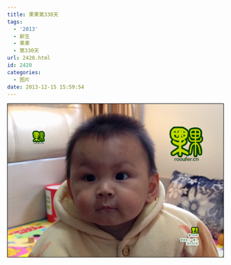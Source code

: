 ```yaml
---
title: 果果第330天
tags:
  - '2013'
  - 新生
  - 果果
  - 第330天
url: 2420.html
id: 2420
categories:
  - 图片
date: 2013-12-15 15:59:54
---
```


[![](/images/uploads/2013/12/果果第330天-21.jpg "果果第330天-2")](/images/uploads/2013/12/果果第330天-21.jpg)